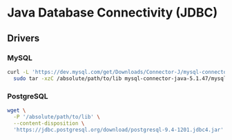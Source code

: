 # Java Database Connectivity (JDBC)

<!--
https://linkedin.com/learning/learning-jdbc/get-going-with-data-access-in-java
https://app.pluralsight.com/library/courses/java-core-libraries-jdbc/table-of-contents
-->

## Drivers

### MySQL

```sh
curl -L 'https://dev.mysql.com/get/Downloads/Connector-J/mysql-connector-java-5.1.47.tar.gz' | \
  sudo tar -xzC /absolute/path/to/lib mysql-connector-java-5.1.47/mysql-connector-java-5.1.47.jar --strip-components 1
```

### PostgreSQL

```sh
wget \
  -P '/absolute/path/to/lib' \
  --content-disposition \
  'https://jdbc.postgresql.org/download/postgresql-9.4-1201.jdbc4.jar'
```
